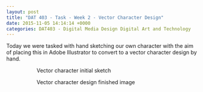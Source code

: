 ```yaml
---
layout: post
title: "DAT 403 - Task - Week 2 - Vector Character Design"
date: 2015-11-05 14:14:14 +0000
categories: DAT403 - Digital Media Design Digital Art and Technology
---
```


<!-- wp:paragraph -->
<p>Today we were tasked with hand sketching our own character with the aim of placing this in Adobe Illustrator to convert to a vector character design by hand.</p>
<!-- /wp:paragraph -->

<!-- wp:gallery {"linkTo":"media"} -->
<figure class="wp-block-gallery has-nested-images columns-default is-cropped"><!-- wp:image {"id":728,"sizeSlug":"large","linkDestination":"media"} -->
<figure class="wp-block-image size-large"><a href="{{ site.baseurl }}/wp-content/uploads/2023/05/IMG_1618-scaled-1.jpg"><img src="https://www.circleseven.co.uk/wp-content/uploads/2023/05/IMG_1618-scaled-1-822x1024.jpg" alt="" class="wp-image-728"/></a><figcaption class="wp-element-caption">Vector character initial sketch</figcaption></figure>
<!-- /wp:image -->

<!-- wp:image {"id":729,"sizeSlug":"medium","linkDestination":"media"} -->
<figure class="wp-block-image size-medium"><a href="{{ site.baseurl }}/wp-content/uploads/2023/05/character-design.jpg"><img src="https://www.circleseven.co.uk/wp-content/uploads/2023/05/character-design-251x300.jpg" alt="" class="wp-image-729"/></a><figcaption class="wp-element-caption">Vector character design finished image</figcaption></figure>
<!-- /wp:image --></figure>
<!-- /wp:gallery -->